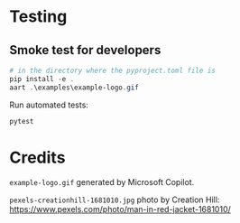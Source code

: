 # Testing

## Smoke test for developers

```powershell
# in the directory where the pyproject.toml file is
pip install -e .
aart .\examples\example-logo.gif
```

Run automated tests:

```powershell
pytest
```

# Credits

`example-logo.gif` generated by Microsoft Copilot.

`pexels-creationhill-1681010.jpg` photo by Creation Hill: https://www.pexels.com/photo/man-in-red-jacket-1681010/
